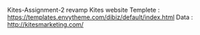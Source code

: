 Kites-Assignment-2
revamp Kites website
Templete : https://templates.envytheme.com/dibiz/default/index.html
Data : http://kitesmarketing.com/